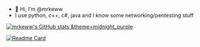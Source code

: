 - 👋 Hi, I’m @mrkeww
- I use python, c++, c#, java and I know some networking/pentesting stuff

[![mrkeww's GitHub stats &theme=midnight_purple](https://github-readme-stats-eight-phi-20.vercel.app/api?username=mrkeww)](https://github.com/mrkeww/github-readme-stats)

[![Readme Card](https://github-readme-stats.vercel.app/api/pin/?username=jh-devv&repo=all-skyblock)](https://github.com/jh-devv/all-skyblock)
